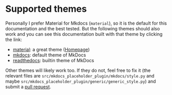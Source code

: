 # Supported themes

Personally I prefer Material for Mkdocs (`material`), so it is the default for this documentation and the best tested.
But the following themes should also work and you can see this documentation built with that theme by clicking the link:

- [material](/): a great theme ([Homepage](https://squidfunk.github.io/mkdocs-material/))
- [mkdocs](/mkdocs/index.html): default theme of MkDocs
- [readthedocs](/readthedocs/index.html): builtin theme of MkDocs

Other themes will likely work too.
If they do not, feel free to fix it (the relevant files are `src/mkdocs_placeholder_plugin/mkdocs/style.py` and maybe `src/mkdocs_placeholder_plugin/generic/generic_style.py`) and submit a [pull request](https://github.com/six-two/mkdocs-placeholder-plugin/pulls).
